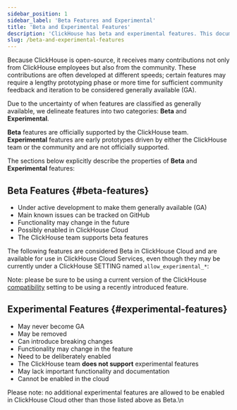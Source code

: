 ```yaml
---
sidebar_position: 1
sidebar_label: 'Beta Features and Experimental'
title: 'Beta and Experimental Features'
description: 'ClickHouse has beta and experimental features. This documentation page discusses definition.'
slug: /beta-and-experimental-features
---
```


Because ClickHouse is open-source, it receives many contributions not only from ClickHouse employees but also from the community. These contributions are often developed at different speeds; certain features may require a lengthy prototyping phase or more time for sufficient community feedback and iteration to be considered generally available (GA).

Due to the uncertainty of when features are classified as generally available, we delineate features into two categories: **Beta** and **Experimental**.

**Beta** features are officially supported by the ClickHouse team. **Experimental** features are early prototypes driven by either the ClickHouse team or the community and are not officially supported.

The sections below explicitly describe the properties of **Beta** and **Experimental** features:

## Beta Features {#beta-features}

- Under active development to make them generally available (GA)
- Main known issues can be tracked on GitHub
- Functionality may change in the future
- Possibly enabled in ClickHouse Cloud
- The ClickHouse team supports beta features

The following features are considered Beta in ClickHouse Cloud and are available for use in ClickHouse Cloud Services, even though they may be currently under a ClickHouse SETTING named ```allow_experimental_*```:

Note: please be sure to be using a current version of the ClickHouse [compatibility](/operations/settings/settings#compatibility) setting to be using a recently introduced feature.

## Experimental Features {#experimental-features}

- May never become GA
- May be removed
- Can introduce breaking changes
- Functionality may change in the feature
- Need to be deliberately enabled
- The ClickHouse team **does not support** experimental features
- May lack important functionality and documentation
- Cannot be enabled in the cloud

Please note: no additional experimental features are allowed to be enabled in ClickHouse Cloud other than those listed above as Beta.\n
